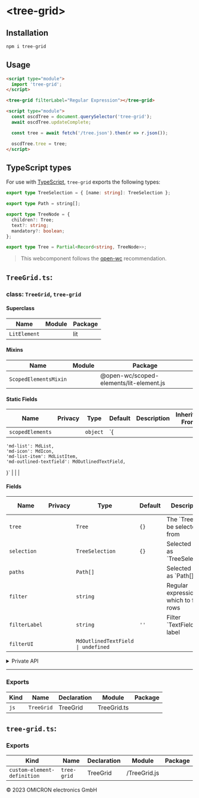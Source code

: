 # \<tree-grid>

## Installation

```bash
npm i tree-grid
```

## Usage

```html
<script type="module">
  import 'tree-grid';
</script>

<tree-grid filterLabel="Regular Expression"></tree-grid>

<script type="module">
  const oscdTree = document.querySelector('tree-grid');
  await oscdTree.updateComplete;

  const tree = await fetch('/tree.json').then(r => r.json());

  oscdTree.tree = tree;
</script>
```

## TypeScript types

For use with [TypeScript](https://www.typescriptlang.org/), `tree-grid`
exports the following types:

```ts
export type TreeSelection = { [name: string]: TreeSelection };

export type Path = string[];

export type TreeNode = {
  children?: Tree;
  text?: string;
  mandatory?: boolean;
};

export type Tree = Partial<Record<string, TreeNode>>;
```

> This webcomponent follows the [open-wc](https://github.com/open-wc/open-wc)
> recommendation.



## `TreeGrid.ts`:

### class: `TreeGrid`, `tree-grid`

#### Superclass

| Name         | Module | Package |
| ------------ | ------ | ------- |
| `LitElement` |        | lit     |

#### Mixins

| Name                  | Module | Package                                 |
| --------------------- | ------ | --------------------------------------- |
| `ScopedElementsMixin` |        | @open-wc/scoped-elements/lit-element.js |

#### Static Fields

| Name             | Privacy | Type     | Default                                                                                                                                 | Description | Inherited From |
| ---------------- | ------- | -------- | --------------------------------------------------------------------------------------------------------------------------------------- | ----------- | -------------- |
| `scopedElements` |         | `object` | `{
    'md-list': MdList,
    'md-icon': MdIcon,
    'md-list-item': MdListItem,
    'md-outlined-textfield': MdOutlinedTextField,
  }` |             |                |

#### Fields

| Name          | Privacy | Type                               | Default | Description                                | Inherited From |
| ------------- | ------- | ---------------------------------- | ------- | ------------------------------------------ | -------------- |
| `tree`        |         | `Tree`                             | `{}`    | The \`Tree\` to be selected from           |                |
| `selection`   |         | `TreeSelection`                    | `{}`    | Selected rows as \`TreeSelection\`         |                |
| `paths`       |         | `Path[]`                           |         | Selected rows as \`Path\[]\`               |                |
| `filter`      |         | `string`                           |         | Regular expression by which to filter rows |                |
| `filterLabel` |         | `string`                           | `''`    | Filter \`TextField\` label                 |                |
| `filterUI`    |         | `MdOutlinedTextField \| undefined` |         |                                            |                |

<details><summary>Private API</summary>

#### Fields

| Name          | Privacy | Type                   | Default             | Description | Inherited From |
| ------------- | ------- | ---------------------- | ------------------- | ----------- | -------------- |
| `depth`       | private | `number`               |                     |             |                |
| `filterRegex` | private | `RegExp`               |                     |             |                |
| `container`   | private | `Element \| undefined` |                     |             |                |
| `collapsed`   | private |                        | `new Set<string>()` |             |                |

#### Methods

| Name                   | Privacy | Description | Parameters                          | Return           | Inherited From |
| ---------------------- | ------- | ----------- | ----------------------------------- | ---------------- | -------------- |
| `getPaths`             | private |             | `maxLength: number`                 | `Path[]`         |                |
| `treeNode`             | private |             | `path: Path`                        | `TreeNode`       |                |
| `rows`                 | private |             |                                     | `Path[]`         |                |
| `clicked`              | private |             | `el: HTMLElement`                   | `MdListItem`     |                |
| `select`               | private |             | `parentPath: Path, clicked: string` | `void`           |                |
| `selectAll`            | private |             | `clicked: MdListItem`               | `void`           |                |
| `scrollRight`          | private |             |                                     | `Promise<void>`  |                |
| `handleSelected`       | private |             | `event: Event`                      | `Promise<void>`  |                |
| `renderCell`           | private |             | `path: Path, previousPath: Path`    | `TemplateResult` |                |
| `renderColumn`         | private |             | `column: (Path \| undefined)[]`     | `TemplateResult` |                |
| `toggleCollapse`       | private |             | `serializedPath: string`            |                  |                |
| `renderExpandCell`     | private |             | `path: Path`                        | `TemplateResult` |                |
| `renderExpandColumn`   | private |             | `rows: Path[]`                      | `TemplateResult` |                |
| `renderCollapseCell`   | private |             | `path: Path`                        | `TemplateResult` |                |
| `renderCollapseColumn` | private |             | `rows: Path[]`                      | `TemplateResult` |                |
| `renderColumns`        | private |             |                                     | `TemplateResult` |                |
| `renderFilterField`    | private |             |                                     |                  |                |

</details>

<hr/>

### Exports

| Kind | Name       | Declaration | Module      | Package |
| ---- | ---------- | ----------- | ----------- | ------- |
| `js` | `TreeGrid` | TreeGrid    | TreeGrid.ts |         |

## `tree-grid.ts`:

### Exports

| Kind                        | Name        | Declaration | Module       | Package |
| --------------------------- | ----------- | ----------- | ------------ | ------- |
| `custom-element-definition` | `tree-grid` | TreeGrid    | /TreeGrid.js |         |



&copy; 2023 OMICRON electronics GmbH

